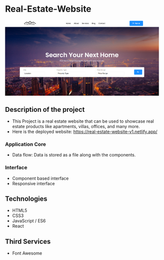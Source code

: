 # Real-Estate-Website

![Home Page](./public/images/home.png)

## Description of the project

- This Project is a real estate website that can be used to showcase real estate products like apartments, villas, offices, and many more.
- Here is the deployed website: <https://real-estate-website-v1.netlify.app/>

### Application Core

- Data flow: Data is stored as a file along with the components.

### Interface

- Component based interface
- Responsive interface

## Technologies

- HTML5
- CSS3
- JavaScript / ES6
- React

## Third Services

- Font Awesome
